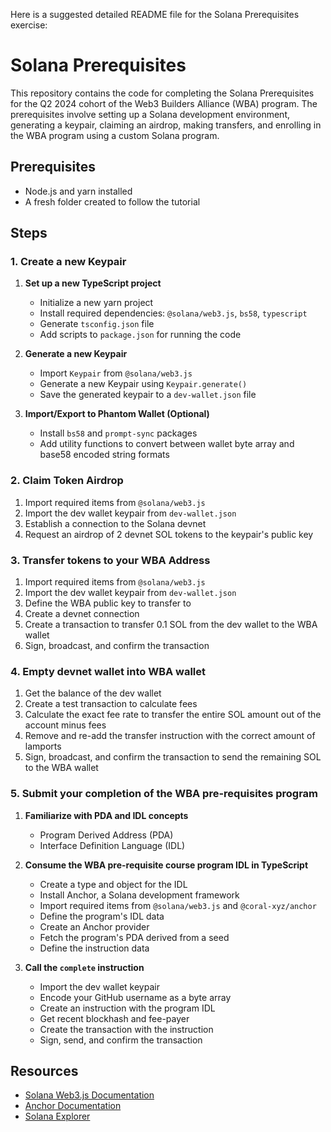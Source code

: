 Here is a suggested detailed README file for the Solana Prerequisites exercise:

# Solana Prerequisites

This repository contains the code for completing the Solana Prerequisites for the Q2 2024 cohort of the Web3 Builders Alliance (WBA) program. The prerequisites involve setting up a Solana development environment, generating a keypair, claiming an airdrop, making transfers, and enrolling in the WBA program using a custom Solana program.

## Prerequisites

- Node.js and yarn installed
- A fresh folder created to follow the tutorial

## Steps

### 1. Create a new Keypair

1. **Set up a new TypeScript project**
   - Initialize a new yarn project
   - Install required dependencies: `@solana/web3.js`, `bs58`, `typescript`
   - Generate `tsconfig.json` file
   - Add scripts to `package.json` for running the code

2. **Generate a new Keypair**
   - Import `Keypair` from `@solana/web3.js`
   - Generate a new Keypair using `Keypair.generate()`
   - Save the generated keypair to a `dev-wallet.json` file

3. **Import/Export to Phantom Wallet (Optional)**
   - Install `bs58` and `prompt-sync` packages
   - Add utility functions to convert between wallet byte array and base58 encoded string formats

### 2. Claim Token Airdrop

1. Import required items from `@solana/web3.js`
2. Import the dev wallet keypair from `dev-wallet.json`
3. Establish a connection to the Solana devnet
4. Request an airdrop of 2 devnet SOL tokens to the keypair's public key

### 3. Transfer tokens to your WBA Address

1. Import required items from `@solana/web3.js`
2. Import the dev wallet keypair from `dev-wallet.json` 
3. Define the WBA public key to transfer to
4. Create a devnet connection
5. Create a transaction to transfer 0.1 SOL from the dev wallet to the WBA wallet
6. Sign, broadcast, and confirm the transaction

### 4. Empty devnet wallet into WBA wallet

1. Get the balance of the dev wallet
2. Create a test transaction to calculate fees
3. Calculate the exact fee rate to transfer the entire SOL amount out of the account minus fees
4. Remove and re-add the transfer instruction with the correct amount of lamports
5. Sign, broadcast, and confirm the transaction to send the remaining SOL to the WBA wallet

### 5. Submit your completion of the WBA pre-requisites program

1. **Familiarize with PDA and IDL concepts**
   - Program Derived Address (PDA)
   - Interface Definition Language (IDL)

2. **Consume the WBA pre-requisite course program IDL in TypeScript**
   - Create a type and object for the IDL 
   - Install Anchor, a Solana development framework
   - Import required items from `@solana/web3.js` and `@coral-xyz/anchor`
   - Define the program's IDL data
   - Create an Anchor provider 
   - Fetch the program's PDA derived from a seed
   - Define the instruction data

3. **Call the `complete` instruction**
   - Import the dev wallet keypair
   - Encode your GitHub username as a byte array
   - Create an instruction with the program IDL 
   - Get recent blockhash and fee-payer
   - Create the transaction with the instruction
   - Sign, send, and confirm the transaction


## Resources

- [Solana Web3.js Documentation](https://docs.solana.com/developing/clients/javascript-api)
- [Anchor Documentation](https://book.anchor-lang.com/)
- [Solana Explorer](https://explorer.solana.com/)
